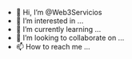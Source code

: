 - 👋 Hi, I’m @Web3Servicios
- 👀 I’m interested in ...
- 🌱 I’m currently learning ...
- 💞️ I’m looking to collaborate on ...
- 📫 How to reach me ...

<!---
Web3Servicios/Web3Servicios is a ✨ special ✨ repository because its `README.md` (this file) appears on your GitHub profile.
You can click the Preview link to take a look at your changes.
--->
